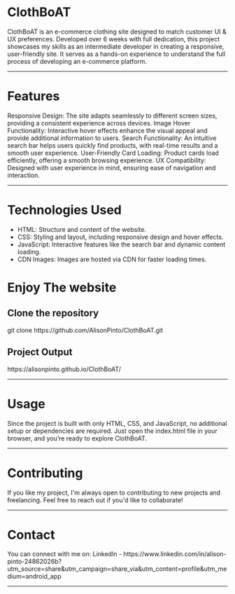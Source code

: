 <h1>ClothBoAT</h1>
ClothBoAT is an e-commerce clothing site designed to match customer UI & UX preferences. Developed over 6 weeks with full dedication, this project showcases my skills as an intermediate developer in creating a responsive, user-friendly site. It serves as a hands-on experience to understand the full process of developing an e-commerce platform.
<hr>
<h1>Features</h1>
Responsive Design: The site adapts seamlessly to different screen sizes, providing a consistent experience across devices.
Image Hover Functionality: Interactive hover effects enhance the visual appeal and provide additional information to users.
Search Functionality: An intuitive search bar helps users quickly find products, with real-time results and a smooth user experience.
User-Friendly Card Loading: Product cards load efficiently, offering a smooth browsing experience.
UX Compatibility: Designed with user experience in mind, ensuring ease of navigation and interaction.
<hr>

<h1>Technologies Used</h1>
<ul>
  <li>HTML: Structure and content of the website.</li>
  <li>CSS: Styling and layout, including responsive design and hover effects.</li>
  <li>JavaScript: Interactive features like the search bar and dynamic content loading.</li>
  <li>CDN Images: Images are hosted via CDN for faster loading times.</li>
</ul>

<h1>Enjoy The website</h1>
<h2>Clone the repository</h2>
git clone https://github.com/AlisonPinto/ClothBoAT.git
<h2>Project Output</h2>
https://alisonpinto.github.io/ClothBoAT/
<hr>

<h1>Usage</h1>
Since the project is built with only HTML, CSS, and JavaScript, no additional setup or dependencies are required. Just open the index.html file in your browser, and you’re ready to explore ClothBoAT.
<hr>
<h1>Contributing</h1>
If you like my project, I'm always open to contributing to new projects and freelancing. Feel free to reach out if you'd like to collaborate!
<hr>

<h1>Contact</h1>
You can connect with me on:
LinkedIn - https://www.linkedin.com/in/alison-pinto-24862026b?utm_source=share&utm_campaign=share_via&utm_content=profile&utm_medium=android_app
<hr>
